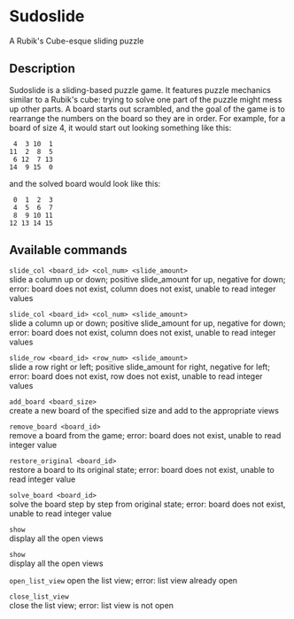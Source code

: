 Sudoslide
===============================

A Rubik's Cube-esque sliding puzzle

Description
-------------------------------
Sudoslide is a sliding-based puzzle game. It features puzzle mechanics similar
to a Rubik's cube: trying to solve one part of the puzzle might mess up other
parts. A board starts out scrambled, and the goal of the game is to rearrange 
the numbers on the board so they are in order. For example, 
for a board of size 4, it would start out looking something like this:  

     4  3 10  1  
    11  2  8  5  
     6 12  7 13  
    14  9 15  0  

and the solved board would look like this:  

     0  1  2  3  
     4  5  6  7  
     8  9 10 11  
    12 13 14 15  

Available commands
-------------------------------
```slide_col <board_id> <col_num> <slide_amount>```  
  slide a column up or 
  down; positive slide_amount for up, negative for down; error: board does not 
  exist, column does not exist, unable to read integer values

```slide_col <board_id> <col_num> <slide_amount>```  
  slide a column up or 
  down; positive slide_amount for up, negative for down; error: board does not 
  exist, column does not exist, unable to read integer values  

```slide_row <board_id> <row_num> <slide_amount>```  
  slide a row right or 
  left; positive slide_amount for right, negative for left; error: board does not 
  exist, row does not exist, unable to read integer values  

```add_board <board_size>```  
  create a new board of the specified size 
  and add to the appropriate views  

```remove_board <board_id>```  
  remove a board from the game; error: board does
  not exist, unable to read integer value  

```restore_original <board_id>```  
  restore a board to its original state;
  error: board does not exist, unable to read integer value  

```solve_board <board_id>```  
  solve the board step by step from original state;
  error: board does not exist, unable to read integer value  

```show```  
  display all the open views  

```show```  
  display all the open views  

```open_list_view``` 
  open the list view; error: list view already open  

```close_list_view```  
  close the list view; error: list view is not open  
